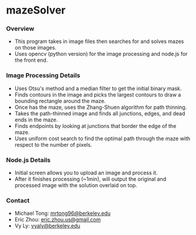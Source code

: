 # mazeSolver


### Overview ###
*   This program takes in image files then searches for and solves mazes on those images.
*   Uses opencv (python version) for the image processing and node.js for the front end.

### Image Processing Details ###

*   Uses Otsu's method and a median filter to get the initial binary mask.
*   Finds contours in the image and picks the largest contours to draw a bounding rectangle around the maze.
*   Once has the maze, uses the Zhang-Shuen algorithm for path thinning.
*   Takes the path-thinned image and finds all junctions, edges, and dead ends in the maze.
*   Finds endpoints by looking at junctions that border the edge of the maze.
*   Uses uniform cost search to find the optimal path through the maze with respect to the number of pixels.

### Node.js Details ###

* Initial screen allows you to upload an image and process it.
* After it finishes processing (~1min), will output the original and processed image with the solution overlaid on top.

### Contact ###

*   Michael Tong: mrtong96@berkeley.edu
*   Eric Zhou: eric.zhou.us@gmail.com
*   Vy Ly: vyaly@berkeley.edu



